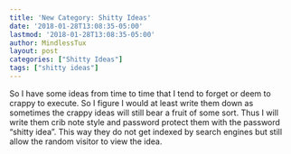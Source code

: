 ```yaml
---
title: 'New Category: Shitty Ideas'
date: '2018-01-28T13:08:35-05:00'
lastmod: '2018-01-28T13:08:35-05:00'
author: MindlessTux
layout: post
categories: ["Shitty Ideas"]
tags: ["shitty ideas"]
---
```


So I have some ideas from time to time that I tend to forget or deem to crappy to execute. So I figure I would at least write them down as sometimes the crappy ideas will still bear a fruit of some sort. Thus I will write them crib note style and password protect them with the password “shitty idea”. This way they do not get indexed by search engines but still allow the random visitor to view the idea.